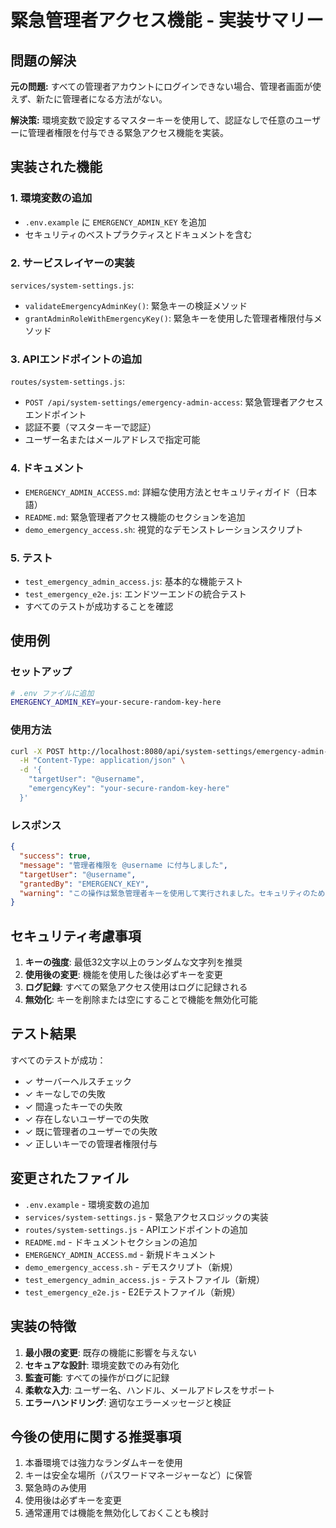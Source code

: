 # 緊急管理者アクセス機能 - 実装サマリー

## 問題の解決

**元の問題:** すべての管理者アカウントにログインできない場合、管理者画面が使えず、新たに管理者になる方法がない。

**解決策:** 環境変数で設定するマスターキーを使用して、認証なしで任意のユーザーに管理者権限を付与できる緊急アクセス機能を実装。

## 実装された機能

### 1. 環境変数の追加
- `.env.example` に `EMERGENCY_ADMIN_KEY` を追加
- セキュリティのベストプラクティスとドキュメントを含む

### 2. サービスレイヤーの実装
`services/system-settings.js`:
- `validateEmergencyAdminKey()`: 緊急キーの検証メソッド
- `grantAdminRoleWithEmergencyKey()`: 緊急キーを使用した管理者権限付与メソッド

### 3. APIエンドポイントの追加
`routes/system-settings.js`:
- `POST /api/system-settings/emergency-admin-access`: 緊急管理者アクセスエンドポイント
- 認証不要（マスターキーで認証）
- ユーザー名またはメールアドレスで指定可能

### 4. ドキュメント
- `EMERGENCY_ADMIN_ACCESS.md`: 詳細な使用方法とセキュリティガイド（日本語）
- `README.md`: 緊急管理者アクセス機能のセクションを追加
- `demo_emergency_access.sh`: 視覚的なデモンストレーションスクリプト

### 5. テスト
- `test_emergency_admin_access.js`: 基本的な機能テスト
- `test_emergency_e2e.js`: エンドツーエンドの統合テスト
- すべてのテストが成功することを確認

## 使用例

### セットアップ
```bash
# .env ファイルに追加
EMERGENCY_ADMIN_KEY=your-secure-random-key-here
```

### 使用方法
```bash
curl -X POST http://localhost:8080/api/system-settings/emergency-admin-access \
  -H "Content-Type: application/json" \
  -d '{
    "targetUser": "@username",
    "emergencyKey": "your-secure-random-key-here"
  }'
```

### レスポンス
```json
{
  "success": true,
  "message": "管理者権限を @username に付与しました",
  "targetUser": "@username",
  "grantedBy": "EMERGENCY_KEY",
  "warning": "この操作は緊急管理者キーを使用して実行されました。セキュリティのため、環境変数 EMERGENCY_ADMIN_KEY の変更を推奨します。"
}
```

## セキュリティ考慮事項

1. **キーの強度**: 最低32文字以上のランダムな文字列を推奨
2. **使用後の変更**: 機能を使用した後は必ずキーを変更
3. **ログ記録**: すべての緊急アクセス使用はログに記録される
4. **無効化**: キーを削除または空にすることで機能を無効化可能

## テスト結果

すべてのテストが成功：
- ✓ サーバーヘルスチェック
- ✓ キーなしでの失敗
- ✓ 間違ったキーでの失敗
- ✓ 存在しないユーザーでの失敗
- ✓ 既に管理者のユーザーでの失敗
- ✓ 正しいキーでの管理者権限付与

## 変更されたファイル

- `.env.example` - 環境変数の追加
- `services/system-settings.js` - 緊急アクセスロジックの実装
- `routes/system-settings.js` - APIエンドポイントの追加
- `README.md` - ドキュメントセクションの追加
- `EMERGENCY_ADMIN_ACCESS.md` - 新規ドキュメント
- `demo_emergency_access.sh` - デモスクリプト（新規）
- `test_emergency_admin_access.js` - テストファイル（新規）
- `test_emergency_e2e.js` - E2Eテストファイル（新規）

## 実装の特徴

1. **最小限の変更**: 既存の機能に影響を与えない
2. **セキュアな設計**: 環境変数でのみ有効化
3. **監査可能**: すべての操作がログに記録
4. **柔軟な入力**: ユーザー名、ハンドル、メールアドレスをサポート
5. **エラーハンドリング**: 適切なエラーメッセージと検証

## 今後の使用に関する推奨事項

1. 本番環境では強力なランダムキーを使用
2. キーは安全な場所（パスワードマネージャーなど）に保管
3. 緊急時のみ使用
4. 使用後は必ずキーを変更
5. 通常運用では機能を無効化しておくことも検討
